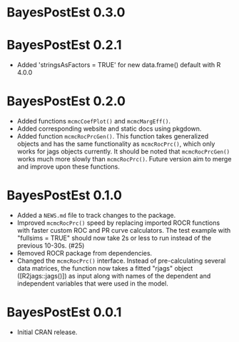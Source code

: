 # BayesPostEst 0.3.0

# BayesPostEst 0.2.1
* Added 'stringsAsFactors = TRUE' for new data.frame() default with R 4.0.0

# BayesPostEst 0.2.0
* Added functions `mcmcCoefPlot()` and `mcmcMargEff()`.
* Added corresponding website and static docs using pkgdown.
* Added function `mcmcRocPrcGen()`. This function takes generalized objects and has the same functionality as `mcmcRocPrc()`, which only works for jags objects currently. It should be noted that `mcmcRocPrcGen()` works much more slowly than `mcmcRocPrc()`. Future version aim to merge and improve upon these functions.

# BayesPostEst 0.1.0

* Added a `NEWS.md` file to track changes to the package.
* Improved `mcmcRocPrc()` speed by replacing imported ROCR functions with faster custom ROC and PR curve calculators. The test example with "fullsims = TRUE" should now take 2s or less to run instead of the previous 10-30s. (#25)
* Removed ROCR package from dependencies. 
* Changed the `mcmcRocPrc()` interface. Instead of pre-calculating several data matrices, the function now takes a fitted "rjags" object ([R2jags::jags()]) as input along with names of the dependent and independent variables that were used in the model. 

# BayesPostEst 0.0.1

* Initial CRAN release. 
